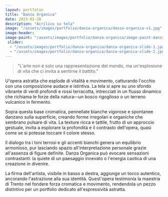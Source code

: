 ```yaml
---
layout: portfolio
title: "Danza Organica"
date: 2023-01-28
description: "Acrilico su tela"
image: "/assets/images/portfolio/danza-organica/danza-organica-v1.jpg"
image-header:
image-paint: "/assets/images/portfolio/danza-organica/image-paint-danza-organica-v1.jpg"
 slider:
  - "/assets/images/portfolio/danza-organica/danza-organica-slide-1.jpg"
  - "/assets/images/portfolio/danza-organica/danza-organica-slide-2.jpg"
---
```


> "L'arte non è solo una rappresentazione del mondo, ma un'esplosione di vita che ci invita a sentirne il battito."

U'opera astratta che esplode di vitalità e movimento, catturando l'occhio con una composizione audace e istintiva. La tela si apre su uno sfondo vibrante di verdi profondi e rossi terracotta, intrecciati in un flusso dinamico che richiama le forze della natura—un bosco rigoglioso o un terreno vulcanico in fermento. 

Sopra questa base cromatica, pennellate bianche vigorose e spontanee danzano sulla superficie, creando forme irregolari e organiche che sembrano pulsare di vita. La texture ricca e tattile, frutto di un approccio gestuale, invita a esplorare la profondità e il contrasto dell'opera, quasi come se si potesse toccare il colore stesso.

Il dialogo tra i toni terrosi e gli accenti bianchi genera un equilibrio armonioso, pur lasciando spazio all'interpretazione personale grazie all'assenza di figure definite. Danza Organica può evocare sensazioni contrastanti: la quiete di un paesaggio innevato o l'energia caotica di una creazione in divenire. 

La firma dell'artista, visibile in basso a destra, aggiunge un tocco autentico, ancorando l'astrazione alla sua identità. Quest'opera testimonia la maestria di Trento nel fondere forza cromatica e movimento, rendendola un pezzo distintivo per un portfolio dedicato all'espressività astratta.
